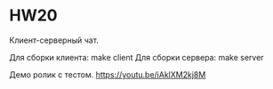 # HW20

Клиент-серверный чат.

Для сборки клиента: make client
Для сборки сервера: make server

Демо ролик с тестом.
https://youtu.be/iAklXM2kj8M
